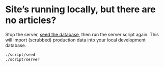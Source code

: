 # Site’s running locally, but there are no articles?

Stop the server, [seed the database](/#database-seed-script), then run the server script again.
This will import (scrubbed) production data into your local development database.

```sh
./script/seed
./script/server
```

